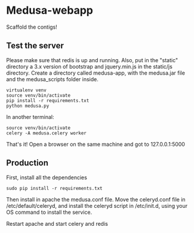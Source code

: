 Medusa-webapp
=============

Scaffold the contigs!

Test the server
---------------

Please make sure that redis is up and running.
Also, put in the "static" directory a 3.x version of bootstrap and jquery.min.js in the static/js directory.
Create a directory called medusa-app, with the medusa.jar file and the medusa_scripts folder inside.

    virtualenv venv
    source venv/bin/activate
    pip install -r requirements.txt
    python medusa.py

In another terminal:
    
    source venv/bin/activate
    celery -A medusa.celery worker

That's it! Open a browser on the same machine and got to 127.0.0.1:5000

Production
----------

First, install all the dependencies

    sudo pip install -r requirements.txt

Then install in apache the medusa.conf file.
Move the celeryd.conf file in /etc/default/celeryd, and install the celeryd script in /etc/init.d, using your OS command to install the service.

Restart apache and start celery and redis
